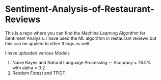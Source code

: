# Sentiment-Analysis-of-Restaurant-Reviews

This is a repo where you can find the Machine Learning Algorithm for Sentiment Analysis.
I have used the ML algorithm in restaurant reviews but this can be applied to other things as well.

I have uploaded various Models

1. Naive Bayes and Natural Language Processing
   -- Accuracy = 78.5% with alpha = 0.2
2. Random Forest and TFIDF
